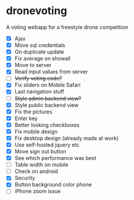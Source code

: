 # dronevoting
A voting webapp for a freestyle drone competition

- [x] Ajax
- [x] Move sql credentials
- [x] On duplicate update
- [x] Fix average on showall
- [x] Move to server
- [x] Read input values from server
- [ ] ~~Verify voting code?~~
- [x] Fix sliders on Mobile Safari
- [x] Last navigation stuff
- [ ] ~~Style admin backend view?~~
- [x] Style public backend view
- [x] Fix the pictures
- [x] Enter key
- [x] Better looking checkboxes
- [x] Fix mobile design
- [x] Fix desktop design (already made at work)
- [x] Use self-hosted jquery etc
- [x] Move sign out button
- [x] See which performance was best
- [ ] Table width on mobile
- [ ] Check on android
- [x] Security
- [x] Button background color phone
- [ ] iPhone zoom issue
